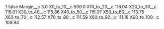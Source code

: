 <?xml version="1.0" encoding="UTF-8"?>
<CustomMetadata xmlns="http://soap.sforce.com/2006/04/metadata" xmlns:xsi="http://www.w3.org/2001/XMLSchema-instance" xmlns:xsd="http://www.w3.org/2001/XMLSchema">
    <label>1</label>
    <protected>false</protected>
    <values>
        <field>Margin__c</field>
        <value xsi:type="xsd:double">3.0</value>
    </values>
    <values>
        <field>X0_to_10__c</field>
        <value xsi:type="xsd:double">509.0</value>
    </values>
    <values>
        <field>X10_to_20__c</field>
        <value xsi:type="xsd:double">116.04</value>
    </values>
    <values>
        <field>X20_to_30__c</field>
        <value xsi:type="xsd:double">116.01</value>
    </values>
    <values>
        <field>X30_to_40__c</field>
        <value xsi:type="xsd:double">115.86</value>
    </values>
    <values>
        <field>X40_to_50__c</field>
        <value xsi:type="xsd:double">115.07</value>
    </values>
    <values>
        <field>X50_to_60__c</field>
        <value xsi:type="xsd:double">113.75</value>
    </values>
    <values>
        <field>X60_to_70__c</field>
        <value xsi:type="xsd:double">112.57</value>
    </values>
    <values>
        <field>X70_to_80__c</field>
        <value xsi:type="xsd:double">111.59</value>
    </values>
    <values>
        <field>X80_to_90__c</field>
        <value xsi:type="xsd:double">111.18</value>
    </values>
    <values>
        <field>X90_to_100__c</field>
        <value xsi:type="xsd:double">109.94</value>
    </values>
</CustomMetadata>
